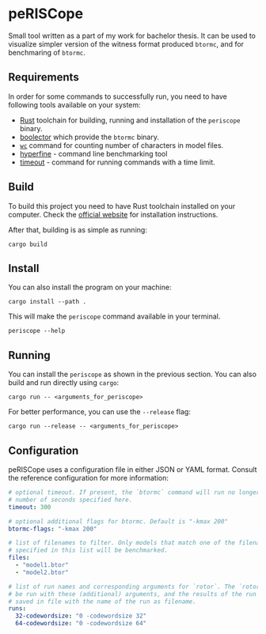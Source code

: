 # peRISCope

Small tool written as a part of my work for bachelor thesis. It can be used to
visualize simpler version of the witness format produced `btormc`, and for
benchmaring of `btormc`.

## Requirements

In order for some commands to successfully run, you need to have following tools
available on your system:

- [Rust](https://www.rust-lang.org/learn/get-started) toolchain for building,
  running and installation of the `periscope` binary.
- [boolector](https://boolector.github.io/) which provide the `btormc` binary.
- [`wc`](https://linux.die.net/man/1/wc) command for counting number of
  characters in model files.
- [hyperfine](https://github.com/sharkdp/hyperfine) - command line benchmarking
  tool
- [timeout](https://www.gnu.org/software/coreutils/manual/html_node/timeout-invocation.html) - command
  for running commands with a time limit.

## Build

To build this project you need to have Rust toolchain installed on your
computer. Check the [official website](https://www.rust-lang.org/tools/install)
for installation instructions.

After that, building is as simple as running:

```
cargo build
```

## Install

You can also install the program on your machine:

```
cargo install --path .
```

This will make the `periscope` command available in your terminal.

```
periscope --help
```

## Running

You can install the `periscope` as shown in the previous section. You can also
build and run directly using `cargo`:

```
cargo run -- <arguments_for_periscope>
```

For better performance, you can use the `--release` flag:

```
cargo run --release -- <arguments_for_periscope>
```

## Configuration

peRISCope uses a configuration file in either JSON or YAML format. Consult the
reference configuration for more information: 

```yaml
# optional timeout. If present, the `btormc` command will run no longer than the
# number of seconds specified here.
timeout: 300

# optional additional flags for btormc. Default is "-kmax 200"
btormc-flags: "-kmax 200"

# list of filenames to filter. Only models that match one of the filenames
# specified in this list will be benchmarked.
files:
  - "model1.btor"
  - "model2.btor"

# list of run names and corresponding arguments for `rotor`. The `rotor` will
# be run with these (additional) arguments, and the results of the run will be
# saved in file with the name of the run as filename.
runs:
  32-codewordsize: "0 -codewordsize 32"
  64-codewordsize: "0 -codewordsize 64"
```
